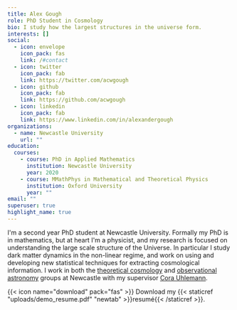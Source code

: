 ```yaml
---
title: Alex Gough
role: PhD Student in Cosmology
bio: I study how the largest structures in the universe form.
interests: []
social:
  - icon: envelope
    icon_pack: fas
    link: /#contact
  - icon: twitter
    icon_pack: fab
    link: https://twitter.com/acwgough
  - icon: github
    icon_pack: fab
    link: https://github.com/acwgough
  - icon: linkedin
    icon_pack: fab
    link: https://www.linkedin.com/in/alexandergough
organizations:
  - name: Newcastle University
    url: ""
education:
  courses:
    - course: PhD in Applied Mathematics
      institution: Newcastle University
      year: 2020
    - course: MMathPhys in Mathematical and Theoretical Physics
      institution: Oxford University
      year: ""
email: ""
superuser: true
highlight_name: true
---
```

I'm a second year PhD student at Newcastle University. Formally my PhD is in mathematics, but at heart I'm a physicist, and my research is focused on understanding the large scale structure of the Universe. In particular I study dark matter dynamics in the non-linear regime, and work on using and developing new statistical techniques for extracting cosmological information. I work in both the [theoretical cosmology](https://blogs.ncl.ac.uk/cosmology/) and [observational astronomy](https://blogs.ncl.ac.uk/astro-obs/) groups at Newcastle with my supervisor [Cora Uhlemann](https://www.staff.ncl.ac.uk/corauhlemann/).

{{< icon name="download" pack="fas" >}} Download my {{< staticref "uploads/demo_resume.pdf" "newtab" >}}resumé{{< /staticref >}}.